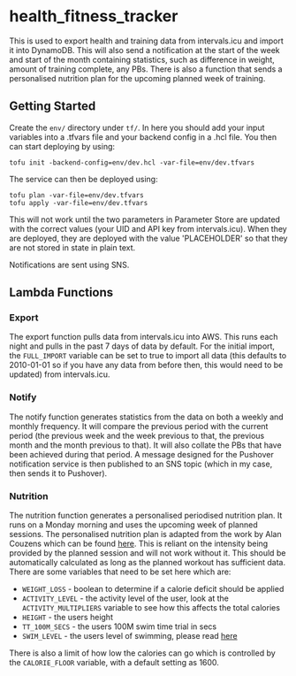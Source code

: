 # health_fitness_tracker

This is used to export health and training data from intervals.icu and import it into DynamoDB. This will also send a notification at the start of the week and start of the month containing statistics, such as difference in weight, amount of training complete, any PBs. There is also a function that sends a personalised nutrition plan for the upcoming planned week of training.

## Getting Started
Create the `env/` directory under `tf/`. In here you should add your input variables into a .tfvars file and your backend config in a .hcl file. You then can start deploying by using:

```
tofu init -backend-config=env/dev.hcl -var-file=env/dev.tfvars
```

The service can then be deployed using:

```
tofu plan -var-file=env/dev.tfvars
tofu apply -var-file=env/dev.tfvars
```

This will not work until the two parameters in Parameter Store are updated with the correct values (your UID and API key from intervals.icu). When they are deployed, they are deployed with the value 'PLACEHOLDER' so that they are not stored in state in plain text.

Notifications are sent using SNS.

## Lambda Functions

### Export
The export function pulls data from intervals.icu into AWS. This runs each night and pulls in the past 7 days of data by default. For the initial import, the `FULL_IMPORT` variable can be set to true to import all data (this defaults to 2010-01-01 so if you have any data from before then, this would need to be updated) from intervals.icu.

### Notify
The notify function generates statistics from the data on both a weekly and monthly frequency. It will compare the previous period with the current period (the previous week and the week previous to that, the previous month and the month previous to that). It will also collate the PBs that have been achieved during that period. A message designed for the Pushover notification service is then published to an SNS topic (which in my case, then sends it to Pushover).

### Nutrition
The nutrition function generates a personalised periodised nutrition plan. It runs on a Monday morning and uses the upcoming week of planned sessions. The personalised nutrition plan is adapted from the work by Alan Couzens which can be found [here](https://alancouzens.substack.com/p/chapter-15-fueling-the-work-high). This is reliant on the intensity being provided by the planned session and will not work without it. This should be automatically calculated as long as the planned workout has sufficient data. There are some variables that need to be set here which are:

- `WEIGHT_LOSS` - boolean to determine if a calorie deficit should be applied
- `ACTIVITY_LEVEL` - the activity level of the user, look at the `ACTIVITY_MULTIPLIERS` variable to see how this affects the total calories
- `HEIGHT` - the users height
- `TT_100M_SECS` - the users 100M swim time trial in secs
- `SWIM_LEVEL` - the users level of swimming, please read [here](https://alancouzens.blogspot.com/2010/01/are-you-skilled-swimmer.html)

There is also a limit of how low the calories can go which is controlled by the `CALORIE_FLOOR` variable, with a default setting as 1600.